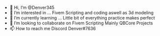 - 👋 Hi, I’m @Denver345
- 👀 I’m interested in ...
Fivem Scripting and coding aswell as 3d modeling
- 🌱 I’m currently learning ...
Little bit of everything practice makes perfect
- 💞️ I’m looking to collaborate on 
Fivem Scripting Mainly QBCore Projects
- 📫 How to reach me
Discord Denver#7636

<!---
Denver345/Denver345 is a ✨ special ✨ repository because its `README.md` (this file) appears on your GitHub profile.
You can click the Preview link to take a look at your changes.
--->
